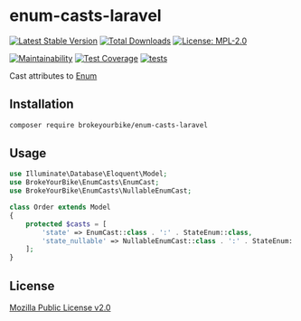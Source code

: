# enum-casts-laravel

[![Latest Stable Version](https://img.shields.io/github/v/release/brokeyourbike/enum-casts-laravel)](https://github.com/brokeyourbike/enum-casts-laravel/releases)
[![Total Downloads](https://poser.pugx.org/brokeyourbike/enum-casts-laravel/downloads)](https://packagist.org/packages/brokeyourbike/enum-casts-laravel)
[![License: MPL-2.0](https://img.shields.io/badge/license-MPL--2.0-purple.svg)](https://github.com/brokeyourbike/enum-casts-laravel/blob/main/LICENSE)

[![Maintainability](https://api.codeclimate.com/v1/badges/38fd727cef212bf6953a/maintainability)](https://codeclimate.com/github/brokeyourbike/enum-casts-laravel/maintainability)
[![Test Coverage](https://api.codeclimate.com/v1/badges/38fd727cef212bf6953a/test_coverage)](https://codeclimate.com/github/brokeyourbike/enum-casts-laravel/test_coverage)
[![tests](https://github.com/brokeyourbike/enum-casts-laravel/actions/workflows/tests.yml/badge.svg)](https://github.com/brokeyourbike/enum-casts-laravel/actions/workflows/tests.yml)

Cast attributes to [Enum](https://github.com/myclabs/php-enum)

## Installation

```bash
composer require brokeyourbike/enum-casts-laravel
```

## Usage

```php
use Illuminate\Database\Eloquent\Model;
use BrokeYourBike\EnumCasts\EnumCast;
use BrokeYourBike\EnumCasts\NullableEnumCast;

class Order extends Model
{
    protected $casts = [
        'state' => EnumCast::class . ':' . StateEnum::class,
        'state_nullable' => NullableEnumCast::class . ':' . StateEnum::class,
    ];
}
```

## License
[Mozilla Public License v2.0](https://github.com/brokeyourbike/enum-casts-laravel/blob/main/LICENSE)
